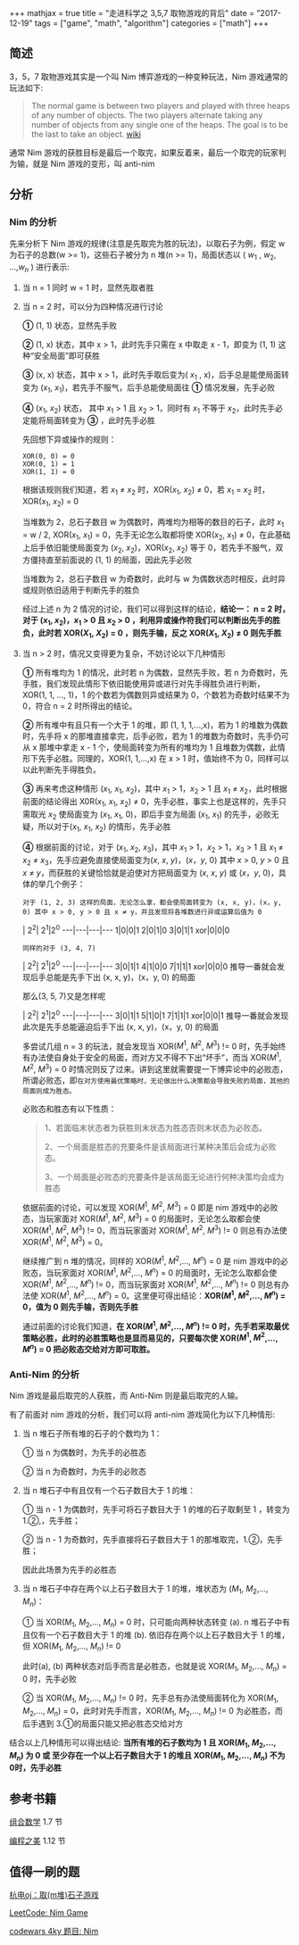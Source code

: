 +++
mathjax = true
title = "走进科学之 3,5,7 取物游戏的背后"
date = "2017-12-19"
tags = ["game", "math", "algorithm"]
categories = ["math"]
+++

## 简述
3，5，7 取物游戏其实是一个叫 Nim 博弈游戏的一种变种玩法，Nim 游戏通常的玩法如下:

> The normal game is between two players and played with three heaps of any number of objects. The two players alternate taking any number of objects from any single one of the heaps. The goal is to be the last to take an object. [wiki](https://en.wikipedia.org/wiki/Nim#Game_play_and_illustration)

通常 Nim 游戏的获胜目标是最后一个取完，如果反着来，最后一个取完的玩家判为输，就是 Nim 游戏的变形，叫 anti-nim

## 分析
### Nim 的分析
先来分析下 Nim 游戏的规律(注意是先取完为胜的玩法)，以取石子为例，假定 w 为石子的总数(w >= 1)，这些石子被分为 n 堆(n >= 1)，局面状态以 ( $w_1$ , $w_2$, ...,$w_n$ ) 进行表示:

1. 当 n = 1 同时 w = 1 时，显然先取者胜
2. 当 n = 2 时，可以分为四种情况进行讨论

	
	**①** (1, 1) 状态，显然先手败

	**②** (1, x) 状态，其中 x > 1，此时先手只需在 x 中取走 x - 1，即变为 (1, 1) 这种“安全局面”即可获胜

	**③** (x, x) 状态，其中 x > 1，此时先手取后变为( $x_1$ , x)，后手总是能使局面转变为 ($x_1$, $x_1$)，若先手不服气，后手总能使局面往 **①** 情况发展，先手必败

	**④** ($x_1$, $x_2$) 状态， 其中 $x_1$ > 1 且 $x_2$ > 1，同时有 $x_1$ 不等于 $x_2$，此时先手必定能将局面转变为 **③** ，此时先手必胜
	

	先回想下异或操作的规则：

	```
	XOR(0, 0) = 0
	XOR(0, 1) = 1
	XOR(1, 1) = 0
	```

	根据该规则我们知道，若 $x_1$ ≠ $x_2$ 时，XOR($x_1$, $x_2$) ≠ 0，若 $x_1$ = $x_2$ 时，XOR($x_1$, $x_2$) = 0
	
	当堆数为 2，总石子数目 w 为偶数时，两堆均为相等的数目的石子，此时 $x_1$ = w / 2, XOR($x_1$, $x_1$) = 0，先手无论怎么取都将使 XOR($x_2$, $x_1$) ≠ 0，在此基础上后手依旧能使局面变为 ($x_2$, $x_2$)，XOR($x_2$, $x_2$) 等于 0，若先手不服气，双方僵持直至前面说的 (1, 1) 的局面，因此先手必败

	当堆数为 2，总石子数目 w 为奇数时，此时与 w 为偶数状态时相反，此时异或规则依旧适用于判断先手的胜负

	经过上述 n 为 2 情况的讨论，我们可以得到这样的结论，**结论一： n = 2 时，对于 ($x_1$, $x_2$)，$x_1$ > 0 且 $x_2$ > 0 ，利用异或操作符我们可以判断出先手的胜负，此时若 XOR($X_1$, $X_2$) = 0 ，则先手输，反之 XOR($X_1$, $X_2$) ≠ 0 则先手胜**

3. 当 n > 2 时，情况又变得更为复杂，不妨讨论以下几种情形

	
	**①** 所有堆均为 1 的情况，此时若 n 为偶数，显然先手败，若 n 为奇数时，先手胜，我们发现此情形下依旧能使用异或进行对先手得胜负进行判断，
	XOR(1, 1, ..., 1)，1 的个数若为偶数则异或结果为 0，个数若为奇数时结果不为 0，符合 n = 2 时所得出的结论。
	
	**②** 所有堆中有且只有一个大于 1 的堆，即 (1, 1, 1,...,x)，若为 1 的堆数为偶数时，先手将 x 的那堆直接拿完，后手必败，若为 1 的堆数为奇数时，先手仍可从 x 那堆中拿走 x - 1 个，使局面转变为所有的堆均为 1 且堆数为偶数，此情形下先手必胜。同理的，XOR(1, 1,...,x) 在 x > 1 时，值始终不为 0，同样可以以此判断先手得胜负。 
	
	**③** 再来考虑这种情形 ($x_1$, $x_1$, $x_2$)，其中 $x_1$ > 1，$x_2$ > 1 且 $x_1$ ≠ $x_2$，此时根据前面的结论得出 X0R($x_1$, $x_1$, $x_2$) ≠ 0，先手必胜，事实上也是这样的，先手只需取光 $x_2$ 使局面变为 ($x_1$, $x_1$, 0)，即后手变为局面 ($x_1$, $x_1$) 的先手，必败无疑，所以对于($x_1$, $x_1$, $x_2$) 的情形，先手必胜

	**④** 根据前面的讨论，对于 ($x_1$, $x_2$, $x_3$)，其中 $x_1$ > 1，$x_2$ > 1，$x_3$ > 1 且 $x_1$ ≠ $x_2$ ≠ $x_3$，先手应避免直接使局面变为($x$, $x$, $y$)，($x$，$y$, 0) 其中 $x$ > 0, $y$ > 0 且 $x$ ≠ $y$，而获胜的关键恰恰就是迫使对方把局面变为 ($x$, $x$, $y$) 或 ($x$，$y$, 0)，具体的举几个例子：
	```
	对于 (1, 2, 3) 这样的局面，无论怎么拿，都会使局面转变为 (x, x, y)，(x，y, 0) 其中 x > 0, y > 0 且 x ≠ y，并且发现将各堆数进行异或运算后值为 0
	```

	 | $2^2$| $2^1$|$2^0$ 
	---|---|---|---
	1|0|0|1
	2|0|1|0
	3|0|1|1
	xor|0|0|0

	```
	同样的对于 (3, 4, 7) 
	```

	 | $2^2$| $2^1$|$2^0$ 
	---|---|---|---
	3|0|1|1
	4|1|0|0
	7|1|1|1
	xor|0|0|0
	推导一番就会发现后手总能是先手下出 (x, x, y)，(x，y, 0) 的局面

	那么(3, 5, 7)又是怎样呢

	 | $2^2$| $2^1$|$2^0$ 
	---|---|---|---
	3|0|1|1
	5|1|0|1
	7|1|1|1
	xor|0|0|1
	推导一番就会发现此次是先手总能逼迫后手下出 (x, x, y)，(x，y, 0) 的局面

	多尝试几组 n = 3 的玩法，就会发现当 XOR($M^1$, $M^2$, $M^3$) != 0 时，先手始终有办法使自身处于安全的局面，而对方又不得不下出“坏手”，而当  XOR($M^1$, $M^2$, $M^3$) = 0 时情况则反了过来。讲到这里就需要提一下博弈论中的必败态，所谓必败态，即`在对方使用最优策略时，无论做出什么决策都会导致失败的局面，其他的局面则成为胜态。`

	必败态和胜态有以下性质：

	>
	> 1、若面临末状态者为获胜则末状态为胜态否则末状态为必败态。
	> 
    > 2、一个局面是胜态的充要条件是该局面进行某种决策后会成为必败态。
    >
    > 3、一个局面是必败态的充要条件是该局面无论进行何种决策均会成为胜态
	>

	依据前面的讨论，可以发现 XOR($M^1$, $M^2$, $M^3$) = 0 即是 nim 游戏中的必败态，当玩家面对 XOR($M^1$, $M^2$, $M^3$) = 0 的局面时，无论怎么取都会使 XOR($M^1$, $M^2$, $M^3$) != 0，而当玩家面对 XOR($M^1$, $M^2$, $M^3$) != 0 则总有办法使 XOR($M^1$, $M^2$, $M^3$) = 0。

	继续推广到 n 堆的情况，同样的 XOR($M^1$, $M^2$,..., $M^n$) = 0 是 nim 游戏中的必败态，当玩家面对 XOR($M^1$, $M^2$,..., $M^n$) = 0 的局面时，无论怎么取都会使 XOR($M^1$, $M^2$,..., $M^n$) != 0，而当玩家面对 XOR($M^1$, $M^2$,..., $M^n$) != 0 则总有办法使 XOR($M^1$, $M^2$,..., $M^n$) = 0。这里便可得出结论：**XOR($M^1$, $M^2$,..., $M^n$) = 0，值为 0 则先手输，否则先手胜**

	通过前面的讨论我们知道，**在 XOR($M^1$, $M^2$,..., $M^n$) != 0 时，先手若采取最优策略必胜，此时的必胜策略也是显而易见的，只要每次使 XOR($M^1$, $M^2$,..., $M^n$) = 0 把必败态交给对方即可取胜。**

### Anti-Nim 的分析

Nim 游戏是最后取完的人获胜，而 Anti-Nim 则是最后取完的人输。

有了前面对 nim 游戏的分析，我们可以将 anti-nim 游戏简化为以下几种情形: 

1. 当 n 堆石子所有堆的石子的个数均为 1：

	① 当 n 为偶数时，为先手的必胜态

	② 当 n 为奇数时，为先手的必败态

2. 当 n 堆石子中有且仅有一个石子数目大于 1 的堆：

	① 当 n - 1 为偶数时，先手可将石子数目大于 1 的堆的石子取剩至 1 ，转变为 1.②,，先手胜；

	② 当 n - 1 为奇数时，先手直接将石子数目大于 1 的那堆取完，1.②，先手胜；

	因此此场景为先手的必胜态

3. 当 n 堆石子中存在两个以上石子数目大于 1 的堆，堆状态为 ($M_1$, $M_2$,..., $M_n$)：
	
	① 当 XOR($M_1$, $M_2$,..., $M_n$) = 0 时，只可能向两种状态转变
	  (a). n 堆石子中有且仅有一个石子数目大于 1 的堆
	  (b). 依旧存在两个以上石子数目大于 1 的堆，但 XOR($M_1$, $M_2$,..., $M_n$) != 0

	  此时(a), (b) 两种状态对后手而言是必胜态，也就是说 XOR($M_1$, $M_2$,..., $M_n$) = 0 时，先手必败

	② 当 XOR($M_1$, $M_2$,..., $M_n$) != 0 时，先手总有办法使局面转化为 XOR($M_1$, $M_2$,..., $M_n$) = 0，此时对先手而言，XOR($M_1$, $M_2$,..., $M_n$) != 0 为必胜态，而后手遇到 3.①的局面只能又把必胜态交给对方

结合以上几种情形可以得出结论: **当所有堆的石子数均为 1 且 XOR($M_1$, $M_2$,..., $M_n$) 为 0 或 至少存在一个以上石子数目大于 1 的堆且 XOR($M_1$, $M_2$,..., $M_n$) 不为 0时，先手必胜**


## 参考书籍
[组合数学](https://book.douban.com/subject/10606626/) 1.7 节

[编程之美](https://book.douban.com/subject/3004255/)	1.12 节

## 值得一刷的题
[杭电oj：取(m堆)石子游戏](http://acm.hdu.edu.cn/showproblem.php?pid=2176)

[LeetCode: Nim Game](https://leetcode.com/problems/nim-game/)

[codewars 4ky 题目: Nim](https://www.codewars.com/kata/nim/train/javascript)
